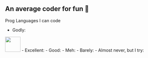 ## An average coder for fun 🌱

Prog Languages I can code
- Godly:
<img src="https://github.com/hash112/hash112/assets/98150931/d909d2b2-e2fd-467b-93d3-062ee67acd87" width="50" height="50">
- Excellent:
- Good:
- Meh:
- Barely:
- Almost never, but I try:
